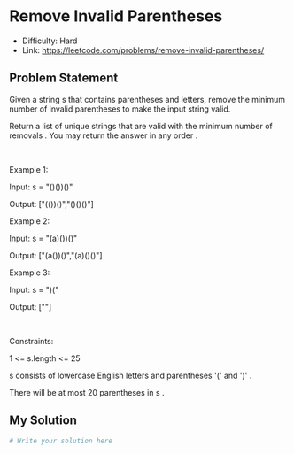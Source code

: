 # Remove Invalid Parentheses
- Difficulty: Hard
- Link: https://leetcode.com/problems/remove-invalid-parentheses/

## Problem Statement

Given a string 
s
 that contains parentheses and letters, remove the minimum number of invalid parentheses to make the input string valid.


Return 
a list of 
unique strings
 that are valid with the minimum number of removals
. You may return the answer in 
any order
.


 


Example 1:




Input:
 s = "()())()"

Output:
 ["(())()","()()()"]



Example 2:




Input:
 s = "(a)())()"

Output:
 ["(a())()","(a)()()"]



Example 3:




Input:
 s = ")("

Output:
 [""]



 


Constraints:




1 <= s.length <= 25


s
 consists of lowercase English letters and parentheses 
'('
 and 
')'
.


There will be at most 
20
 parentheses in 
s
.

## My Solution

```python
# Write your solution here
```
